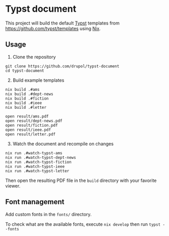 # Typst document

This project will build the default [Typst][typst] templates from https://github.com/typst/templates using [Nix][nix].

## Usage

1. Clone the repository

```shell
git clone https://github.com/drupol/typst-document
cd typst-document
```

2. Build example templates

```shell
nix build .#ams
nix build .#dept-news
nix build .#fiction
nix build .#ieee
nix build .#letter

open result/ams.pdf
open result/dept-news.pdf
open result/fiction.pdf
open result/ieee.pdf
open result/letter.pdf
```

3. Watch the document and recompile on changes

```shell
nix run .#watch-typst-ams
nix run .#watch-typst-dept-news
nix run .#watch-typst-fiction
nix run .#watch-typst-ieee
nix run .#watch-typst-letter
```

Then open the resulting PDF file in the `build` directory with your favorite viewer.

## Font management

Add custom fonts in the `fonts/` directory.

To check what are the available fonts, execute `nix develop` then run `typst --fonts`

[typst]: https://typst.app/
[nix]: https://nixos.org/
